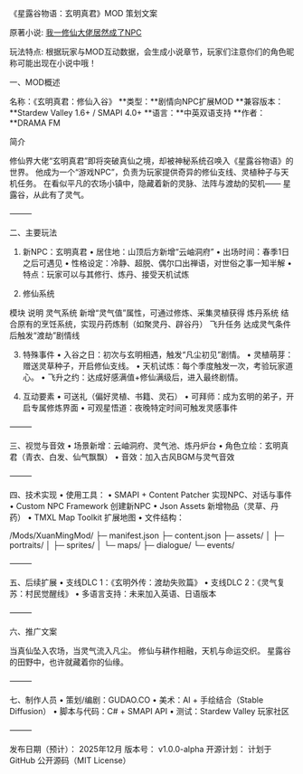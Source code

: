 《星露谷物语：玄明真君》MOD 策划文案

原著小说: [我一修仙大佬居然成了NPC](https://fanqienovel.com/page/7562766339979349054)

玩法特点: 根据玩家与MOD互动数据，会生成小说章节，玩家们注意你们的角色昵称可能出现在小说中哦！

一、MOD概述

名称：《玄明真君：修仙入谷》
**类型：**剧情向NPC扩展MOD
**兼容版本：**Stardew Valley 1.6+ / SMAPI 4.0+
**语言：**中英双语支持
**作者：**DRAMA FM

简介

修仙界大佬“玄明真君”即将突破真仙之境，却被神秘系统召唤入《星露谷物语》的世界。
他成为一个“游戏NPC”，负责为玩家提供奇异的修仙支线、灵植种子与天机任务。
在看似平凡的农场小镇中，隐藏着新的灵脉、法阵与渡劫的契机——
星露谷，从此有了灵气。

⸻

二、主要玩法

1. 新NPC：玄明真君
	•	居住地：山顶后方新增“云岫洞府”
	•	出场时间：春季1日之后可遇见
	•	性格设定：冷静、超脱、偶尔口出禅语，对世俗之事一知半解
	•	特点：玩家可以与其修行、炼丹、接受天机试炼

2. 修仙系统

模块	说明
灵气系统	新增“灵气值”属性，可通过修炼、采集灵植获得
炼丹系统	结合原有的烹饪系统，实现丹药炼制（如聚灵丹、辟谷丹）
飞升任务	达成灵气条件后触发“渡劫”剧情线

3. 特殊事件
	•	入谷之日：初次与玄明相遇，触发“凡尘初见”剧情。
	•	灵植萌芽：赠送灵草种子，开启修仙支线。
	•	天机试炼：每个季度触发一次，考验玩家道心。
	•	飞升之约：达成好感满值+修仙满级后，进入最终剧情。

4. 互动要素
	•	可送礼（偏好灵植、书籍、灵石）
	•	可拜师：成为玄明的弟子，开启专属修炼界面
	•	可观星悟道：夜晚特定时间可触发灵感事件

⸻

三、视觉与音效
	•	场景新增：云岫洞府、灵气池、炼丹炉台
	•	角色立绘：玄明真君（青衣、白发、仙气飘飘）
	•	音效：加入古风BGM与灵气音效

⸻

四、技术实现
	•	使用工具：
	•	SMAPI + Content Patcher 实现NPC、对话与事件
	•	Custom NPC Framework 创建新NPC
	•	Json Assets 新增物品（灵草、丹药）
	•	TMXL Map Toolkit 扩展地图
	•	文件结构：

/Mods/XuanMingMod/
  ├─ manifest.json
  ├─ content.json
  ├─ assets/
  │   ├─ portraits/
  │   ├─ sprites/
  │   └─ maps/
  ├─ dialogue/
  └─ events/



⸻

五、后续扩展
	•	支线DLC 1：《玄明外传：渡劫失败篇》
	•	支线DLC 2：《灵气复苏：村民觉醒线》
	•	多语言支持：未来加入英语、日语版本

⸻

六、推广文案

当真仙坠入农场，当灵气流入凡尘。
修仙与耕作相融，天机与命运交织。
星露谷的田野中，也许就藏着你的仙缘。

⸻

七、制作人员
	•	策划/编剧：GUDAO.CO
	•	美术：AI + 手绘结合（Stable Diffusion）
	•	脚本与代码：C# + SMAPI API
	•	测试：Stardew Valley 玩家社区

⸻

发布日期（预计）： 2025年12月
版本号： v1.0.0-alpha
开源计划： 计划于 GitHub 公开源码（MIT License）
